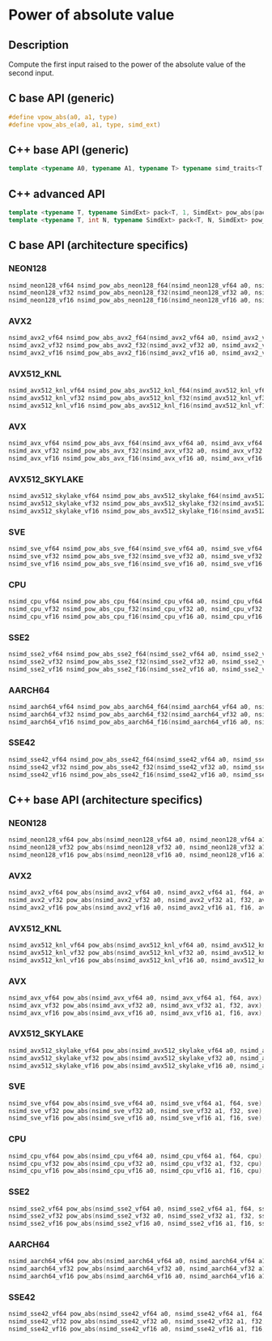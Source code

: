 <!--

Copyright (c) 2019 Agenium Scale

Permission is hereby granted, free of charge, to any person obtaining a copy
of this software and associated documentation files (the "Software"), to deal
in the Software without restriction, including without limitation the rights
to use, copy, modify, merge, publish, distribute, sublicense, and/or sell
copies of the Software, and to permit persons to whom the Software is
furnished to do so, subject to the following conditions:

The above copyright notice and this permission notice shall be included in all
copies or substantial portions of the Software.

THE SOFTWARE IS PROVIDED "AS IS", WITHOUT WARRANTY OF ANY KIND, EXPRESS OR
IMPLIED, INCLUDING BUT NOT LIMITED TO THE WARRANTIES OF MERCHANTABILITY,
FITNESS FOR A PARTICULAR PURPOSE AND NONINFRINGEMENT. IN NO EVENT SHALL THE
AUTHORS OR COPYRIGHT HOLDERS BE LIABLE FOR ANY CLAIM, DAMAGES OR OTHER
LIABILITY, WHETHER IN AN ACTION OF CONTRACT, TORT OR OTHERWISE, ARISING FROM,
OUT OF OR IN CONNECTION WITH THE SOFTWARE OR THE USE OR OTHER DEALINGS IN THE
SOFTWARE.

-->

# Power of absolute value

## Description

Compute the first input raised to the power of the absolute value of the second input.

## C base API (generic)

```c
#define vpow_abs(a0, a1, type)
#define vpow_abs_e(a0, a1, type, simd_ext)
```

## C++ base API (generic)

```c++
template <typename A0, typename A1, typename T> typename simd_traits<T, NSIMD_SIMD>::simd_vector pow_abs(A0 a0, A1 a1, T);
```

## C++ advanced API

```c++
template <typename T, typename SimdExt> pack<T, 1, SimdExt> pow_abs(pack<T, 1, SimdExt> const& a0, pack<T, 1, SimdExt> const& a1);
template <typename T, int N, typename SimdExt> pack<T, N, SimdExt> pow_abs(pack<T, N, SimdExt> const& a0, pack<T, N, SimdExt> const& a1);
```

## C base API (architecture specifics)

### NEON128

```c
nsimd_neon128_vf64 nsimd_pow_abs_neon128_f64(nsimd_neon128_vf64 a0, nsimd_neon128_vf64 a1);
nsimd_neon128_vf32 nsimd_pow_abs_neon128_f32(nsimd_neon128_vf32 a0, nsimd_neon128_vf32 a1);
nsimd_neon128_vf16 nsimd_pow_abs_neon128_f16(nsimd_neon128_vf16 a0, nsimd_neon128_vf16 a1);
```

### AVX2

```c
nsimd_avx2_vf64 nsimd_pow_abs_avx2_f64(nsimd_avx2_vf64 a0, nsimd_avx2_vf64 a1);
nsimd_avx2_vf32 nsimd_pow_abs_avx2_f32(nsimd_avx2_vf32 a0, nsimd_avx2_vf32 a1);
nsimd_avx2_vf16 nsimd_pow_abs_avx2_f16(nsimd_avx2_vf16 a0, nsimd_avx2_vf16 a1);
```

### AVX512_KNL

```c
nsimd_avx512_knl_vf64 nsimd_pow_abs_avx512_knl_f64(nsimd_avx512_knl_vf64 a0, nsimd_avx512_knl_vf64 a1);
nsimd_avx512_knl_vf32 nsimd_pow_abs_avx512_knl_f32(nsimd_avx512_knl_vf32 a0, nsimd_avx512_knl_vf32 a1);
nsimd_avx512_knl_vf16 nsimd_pow_abs_avx512_knl_f16(nsimd_avx512_knl_vf16 a0, nsimd_avx512_knl_vf16 a1);
```

### AVX

```c
nsimd_avx_vf64 nsimd_pow_abs_avx_f64(nsimd_avx_vf64 a0, nsimd_avx_vf64 a1);
nsimd_avx_vf32 nsimd_pow_abs_avx_f32(nsimd_avx_vf32 a0, nsimd_avx_vf32 a1);
nsimd_avx_vf16 nsimd_pow_abs_avx_f16(nsimd_avx_vf16 a0, nsimd_avx_vf16 a1);
```

### AVX512_SKYLAKE

```c
nsimd_avx512_skylake_vf64 nsimd_pow_abs_avx512_skylake_f64(nsimd_avx512_skylake_vf64 a0, nsimd_avx512_skylake_vf64 a1);
nsimd_avx512_skylake_vf32 nsimd_pow_abs_avx512_skylake_f32(nsimd_avx512_skylake_vf32 a0, nsimd_avx512_skylake_vf32 a1);
nsimd_avx512_skylake_vf16 nsimd_pow_abs_avx512_skylake_f16(nsimd_avx512_skylake_vf16 a0, nsimd_avx512_skylake_vf16 a1);
```

### SVE

```c
nsimd_sve_vf64 nsimd_pow_abs_sve_f64(nsimd_sve_vf64 a0, nsimd_sve_vf64 a1);
nsimd_sve_vf32 nsimd_pow_abs_sve_f32(nsimd_sve_vf32 a0, nsimd_sve_vf32 a1);
nsimd_sve_vf16 nsimd_pow_abs_sve_f16(nsimd_sve_vf16 a0, nsimd_sve_vf16 a1);
```

### CPU

```c
nsimd_cpu_vf64 nsimd_pow_abs_cpu_f64(nsimd_cpu_vf64 a0, nsimd_cpu_vf64 a1);
nsimd_cpu_vf32 nsimd_pow_abs_cpu_f32(nsimd_cpu_vf32 a0, nsimd_cpu_vf32 a1);
nsimd_cpu_vf16 nsimd_pow_abs_cpu_f16(nsimd_cpu_vf16 a0, nsimd_cpu_vf16 a1);
```

### SSE2

```c
nsimd_sse2_vf64 nsimd_pow_abs_sse2_f64(nsimd_sse2_vf64 a0, nsimd_sse2_vf64 a1);
nsimd_sse2_vf32 nsimd_pow_abs_sse2_f32(nsimd_sse2_vf32 a0, nsimd_sse2_vf32 a1);
nsimd_sse2_vf16 nsimd_pow_abs_sse2_f16(nsimd_sse2_vf16 a0, nsimd_sse2_vf16 a1);
```

### AARCH64

```c
nsimd_aarch64_vf64 nsimd_pow_abs_aarch64_f64(nsimd_aarch64_vf64 a0, nsimd_aarch64_vf64 a1);
nsimd_aarch64_vf32 nsimd_pow_abs_aarch64_f32(nsimd_aarch64_vf32 a0, nsimd_aarch64_vf32 a1);
nsimd_aarch64_vf16 nsimd_pow_abs_aarch64_f16(nsimd_aarch64_vf16 a0, nsimd_aarch64_vf16 a1);
```

### SSE42

```c
nsimd_sse42_vf64 nsimd_pow_abs_sse42_f64(nsimd_sse42_vf64 a0, nsimd_sse42_vf64 a1);
nsimd_sse42_vf32 nsimd_pow_abs_sse42_f32(nsimd_sse42_vf32 a0, nsimd_sse42_vf32 a1);
nsimd_sse42_vf16 nsimd_pow_abs_sse42_f16(nsimd_sse42_vf16 a0, nsimd_sse42_vf16 a1);
```

## C++ base API (architecture specifics)

### NEON128

```c
nsimd_neon128_vf64 pow_abs(nsimd_neon128_vf64 a0, nsimd_neon128_vf64 a1, f64, neon128);
nsimd_neon128_vf32 pow_abs(nsimd_neon128_vf32 a0, nsimd_neon128_vf32 a1, f32, neon128);
nsimd_neon128_vf16 pow_abs(nsimd_neon128_vf16 a0, nsimd_neon128_vf16 a1, f16, neon128);
```

### AVX2

```c
nsimd_avx2_vf64 pow_abs(nsimd_avx2_vf64 a0, nsimd_avx2_vf64 a1, f64, avx2);
nsimd_avx2_vf32 pow_abs(nsimd_avx2_vf32 a0, nsimd_avx2_vf32 a1, f32, avx2);
nsimd_avx2_vf16 pow_abs(nsimd_avx2_vf16 a0, nsimd_avx2_vf16 a1, f16, avx2);
```

### AVX512_KNL

```c
nsimd_avx512_knl_vf64 pow_abs(nsimd_avx512_knl_vf64 a0, nsimd_avx512_knl_vf64 a1, f64, avx512_knl);
nsimd_avx512_knl_vf32 pow_abs(nsimd_avx512_knl_vf32 a0, nsimd_avx512_knl_vf32 a1, f32, avx512_knl);
nsimd_avx512_knl_vf16 pow_abs(nsimd_avx512_knl_vf16 a0, nsimd_avx512_knl_vf16 a1, f16, avx512_knl);
```

### AVX

```c
nsimd_avx_vf64 pow_abs(nsimd_avx_vf64 a0, nsimd_avx_vf64 a1, f64, avx);
nsimd_avx_vf32 pow_abs(nsimd_avx_vf32 a0, nsimd_avx_vf32 a1, f32, avx);
nsimd_avx_vf16 pow_abs(nsimd_avx_vf16 a0, nsimd_avx_vf16 a1, f16, avx);
```

### AVX512_SKYLAKE

```c
nsimd_avx512_skylake_vf64 pow_abs(nsimd_avx512_skylake_vf64 a0, nsimd_avx512_skylake_vf64 a1, f64, avx512_skylake);
nsimd_avx512_skylake_vf32 pow_abs(nsimd_avx512_skylake_vf32 a0, nsimd_avx512_skylake_vf32 a1, f32, avx512_skylake);
nsimd_avx512_skylake_vf16 pow_abs(nsimd_avx512_skylake_vf16 a0, nsimd_avx512_skylake_vf16 a1, f16, avx512_skylake);
```

### SVE

```c
nsimd_sve_vf64 pow_abs(nsimd_sve_vf64 a0, nsimd_sve_vf64 a1, f64, sve);
nsimd_sve_vf32 pow_abs(nsimd_sve_vf32 a0, nsimd_sve_vf32 a1, f32, sve);
nsimd_sve_vf16 pow_abs(nsimd_sve_vf16 a0, nsimd_sve_vf16 a1, f16, sve);
```

### CPU

```c
nsimd_cpu_vf64 pow_abs(nsimd_cpu_vf64 a0, nsimd_cpu_vf64 a1, f64, cpu);
nsimd_cpu_vf32 pow_abs(nsimd_cpu_vf32 a0, nsimd_cpu_vf32 a1, f32, cpu);
nsimd_cpu_vf16 pow_abs(nsimd_cpu_vf16 a0, nsimd_cpu_vf16 a1, f16, cpu);
```

### SSE2

```c
nsimd_sse2_vf64 pow_abs(nsimd_sse2_vf64 a0, nsimd_sse2_vf64 a1, f64, sse2);
nsimd_sse2_vf32 pow_abs(nsimd_sse2_vf32 a0, nsimd_sse2_vf32 a1, f32, sse2);
nsimd_sse2_vf16 pow_abs(nsimd_sse2_vf16 a0, nsimd_sse2_vf16 a1, f16, sse2);
```

### AARCH64

```c
nsimd_aarch64_vf64 pow_abs(nsimd_aarch64_vf64 a0, nsimd_aarch64_vf64 a1, f64, aarch64);
nsimd_aarch64_vf32 pow_abs(nsimd_aarch64_vf32 a0, nsimd_aarch64_vf32 a1, f32, aarch64);
nsimd_aarch64_vf16 pow_abs(nsimd_aarch64_vf16 a0, nsimd_aarch64_vf16 a1, f16, aarch64);
```

### SSE42

```c
nsimd_sse42_vf64 pow_abs(nsimd_sse42_vf64 a0, nsimd_sse42_vf64 a1, f64, sse42);
nsimd_sse42_vf32 pow_abs(nsimd_sse42_vf32 a0, nsimd_sse42_vf32 a1, f32, sse42);
nsimd_sse42_vf16 pow_abs(nsimd_sse42_vf16 a0, nsimd_sse42_vf16 a1, f16, sse42);
```